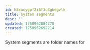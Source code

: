 ```yaml
---
id: h3xucygpf2i6f3u3gkegvlk
title: system segments
desc: ''
updated: 1750962884778
created: 1750962692214
---
```


System segments are folder names for
